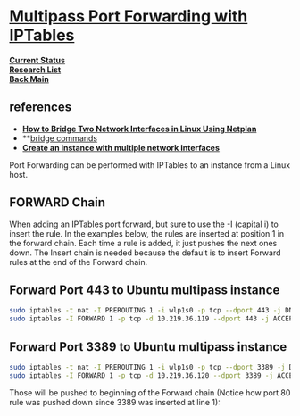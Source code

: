# **[Multipass Port Forwarding with IPTables](https://discourse.ubuntu.com/t/multipass-port-forwarding-with-iptables/18741)**

**[Current Status](../../../../../development/status/weekly/current_status.md)**\
**[Research List](../../../../research_list.md)**\
**[Back Main](../../../../../README.md)**

## references

- **[How to Bridge Two Network Interfaces in Linux Using Netplan](https://www.tecmint.com/netplan-bridge-network-interfaces/)**
- **[bridge commands](https://developers.redhat.com/articles/2022/04/06/introduction-linux-bridging-commands-and-features#spanning_tree_protocol)
- **[Create an instance with multiple network interfaces](https://multipass.run/docs/create-an-instance#heading--create-an-instance-with-multiple-network-interfaces)**

Port Forwarding can be performed with IPTables to an instance from a Linux host.


## FORWARD Chain
When adding an IPTables port forward, but sure to use the -I (capital i) to insert the rule. In the examples below, the rules are inserted at position 1 in the forward chain. Each time a rule is added, it just pushes the next ones down. The Insert chain is needed because the default is to insert Forward rules at the end of the Forward chain.

## Forward Port 443 to Ubuntu multipass instance

```bash
sudo iptables -t nat -I PREROUTING 1 -i wlp1s0 -p tcp --dport 443 -j DNAT --to-destination 10.219.36.119:443
sudo iptables -I FORWARD 1 -p tcp -d 10.219.36.119 --dport 443 -j ACCEPT
```

## Forward Port 3389 to Ubuntu multipass instance

```bash
sudo iptables -t nat -I PREROUTING 1 -i wlp1s0 -p tcp --dport 3389 -j DNAT --to-destination 10.219.36.120:3389
sudo iptables -I FORWARD 1 -p tcp -d 10.219.36.120 --dport 3389 -j ACCEPT
```

Those will be pushed to beginning of the Forward chain (Notice how port 80 rule was pushed down since 3389 was inserted at line 1):

